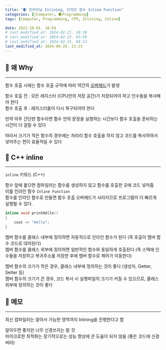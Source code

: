 ```yaml
---
title: "🌒 인라이닝 Inlining, 인라인 함수 Inline Function"
categories: [💫Computer, 🌒Programming]
tags: [Computer, Programming, CPP, Inlining, Inline]

date: 2022-10-01. 10:54
# last_modified_at: 2024-02-21. 18:30
# last_modified_at: 2024-02-23. 03:50
# last_modified_at: 2024-02-25. 04:13
last_modified_at: 2024-08-29. 21:33
---
```


## 💫 왜 Why

---

함수 호출 시에는 함수 호출 규약에 따라 약간의 [오버헤드](/posts/Overhead/)가 발생  

함수 호출 전 : 모든 레지스터 (CPU안의 저장 공간)가 저장되어야 하고 인수들을 복사해야 한다  
함수 호출 후 : 레지스터들이 다시 복구되어야 한다  

만약 아주 간단한 함수라면 함수 안의 문장을 실행하는 시간보다 함수 호출을 준비하는 시간이 더 걸릴 수 있다  

따라서 크기가 작은 함수의 경우에는 차라리 함수 호출을 하지 않고 코드를 복사하여서 넣어주는 편이 효율적일 수 있다  

## 💫 C++ inline

---

`inline` 키워드 (C++)  

함수 앞에 붙으면 컴파일러는 함수를 생성하지 않고 함수를 호출한 곳에 코드 넣어줌  
이를 인라인 함수 `Inline Function`  
함수를 인라인 함수로 만들면 함수 호출 오버헤드가 사라지므로 프로그램이 더 빠르게 실행될 수 있다.  

```cpp
inline void printHello()
{
	cout << "Hello";
}
```

멤버 함수를 클래스 내부에 정의하면 자동적으로 인라인 함수가 된다 (즉 호출이 멤버 함수 코드로 대치된다)  
멤버 함수를 클래스 외부에 정의하면 일반적인 함수와 동일하게 호출된다 (즉 스택에 인수들을 저장하고 복귀주소를 저장한 후에 멤버 함수로 제어가 이동한다)  

멤버 함수의 크기가 작은 경우, 클래스 내부에 정의하는 것이 좋다 (생성자, Getter, Setter 등)  
멤버 함수의 크기가 큰 경우, 코드 복사 시 실행파일의 크기가 커질 수 있으므로, 클래스 외부에 정의하는 것이 좋다  

## 💫 메모

---

최신 컴파일러는 알아서 가능한 영역까지 Inlining을 진행한다고 함

알아두면 좋지만 너무 신경쓰지는 말 것  
마이크로한 최적화는 장기적으로는 성능 향상에 큰 도움이 되지 않음 (좋은 코드에 신경써라)  

